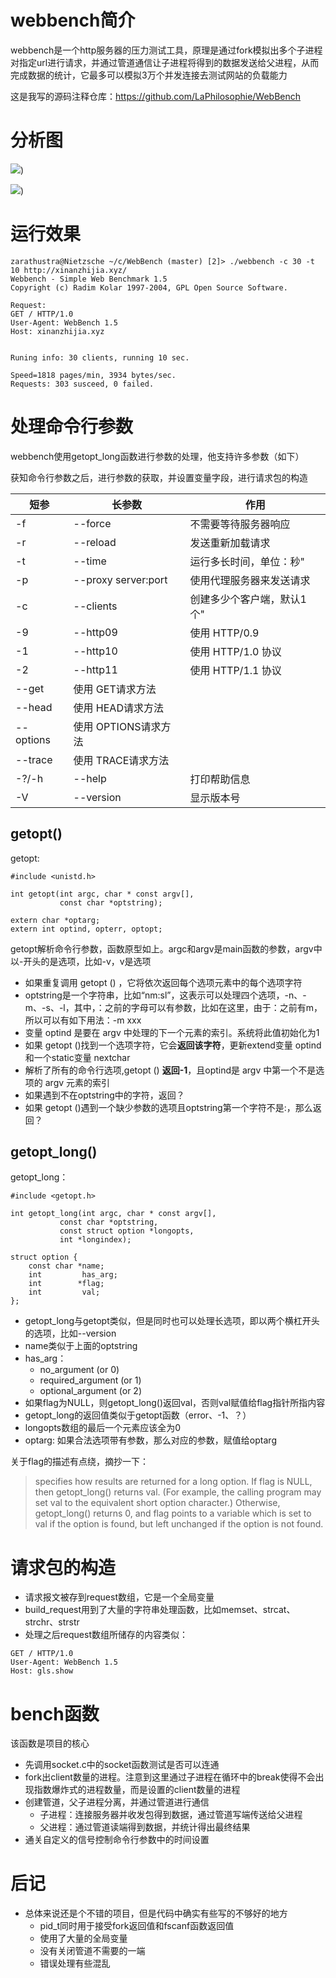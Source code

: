 
# webbench简介
webbench是一个http服务器的压力测试工具，原理是通过fork模拟出多个子进程对指定url进行请求，并通过管道通信让子进程将得到的数据发送给父进程，从而完成数据的统计，它最多可以模拟3万个并发连接去测试网站的负载能力

这是我写的源码注释仓库：https://github.com/LaPhilosophie/WebBench

# 分析图

![](https://gls.show/image/webbench-workflow.png))

![](https://gls.show/image/Snipaste_2022-08-25_23-42-10.png))

# 运行效果
```
zarathustra@Nietzsche ~/c/WebBench (master) [2]> ./webbench -c 30 -t 10 http://xinanzhijia.xyz/
Webbench - Simple Web Benchmark 1.5
Copyright (c) Radim Kolar 1997-2004, GPL Open Source Software.

Request:
GET / HTTP/1.0
User-Agent: WebBench 1.5
Host: xinanzhijia.xyz


Runing info: 30 clients, running 10 sec.

Speed=1818 pages/min, 3934 bytes/sec.
Requests: 303 susceed, 0 failed.
```


# 处理命令行参数

webbench使用getopt_long函数进行参数的处理，他支持许多参数（如下）

获知命令行参数之后，进行参数的获取，并设置变量字段，进行请求包的构造

短参 | 长参数 | 作用
---|-----|---
-f | --force | 不需要等待服务器响应
-r | --reload | 发送重新加载请求
-t | --time | 运行多长时间，单位：秒"
-p | --proxy server:port | 使用代理服务器来发送请求
-c | --clients | 创建多少个客户端，默认1个"
-9 | --http09 | 使用 HTTP/0.9
-1 | --http10 | 使用 HTTP/1.0 协议
-2 | --http11 | 使用 HTTP/1.1 协议
--get | 使用 GET请求方法
--head | 使用 HEAD请求方法
--options | 使用 OPTIONS请求方法
--trace | 使用 TRACE请求方法
-?/-h | --help | 打印帮助信息
-V | --version | 显示版本号


## getopt()
getopt:
```
#include <unistd.h>

int getopt(int argc, char * const argv[],
           const char *optstring);

extern char *optarg;
extern int optind, opterr, optopt;
```
getopt解析命令行参数，函数原型如上。argc和argv是main函数的参数，argv中以-开头的是选项，比如-v，v是选项
- 如果重复调用 getopt () ，它将依次返回每个选项元素中的每个选项字符
- optstring是一个字符串，比如“nm:sl”，这表示可以处理四个选项，-n、-m、-s、-l，其中，：之前的字母可以有参数，比如在这里，由于：之前有m，所以可以有如下用法：-m xxx
- 变量 optind 是要在 argv 中处理的下一个元素的索引。系统将此值初始化为1
- 如果 getopt ()找到一个选项字符，它会**返回该字符**，更新extend变量 optind 和一个static变量 nextchar
- 解析了所有的命令行选项,getopt () **返回-1**，且optind是 argv 中第一个不是选项的 argv 元素的索引
- 如果遇到不在optstring中的字符，返回？
- 如果 getopt ()遇到一个缺少参数的选项且optstring第一个字符不是:，那么返回？

## getopt_long()
getopt_long：
```
#include <getopt.h>

int getopt_long(int argc, char * const argv[],
           const char *optstring,
           const struct option *longopts, 
           int *longindex);

struct option {
    const char *name;
    int         has_arg;
    int        *flag;
    int         val;
};
```

- getopt_long与getopt类似，但是同时也可以处理长选项，即以两个横杠开头的选项，比如--version
- name类似于上面的optstring
- has_arg：
  - no_argument (or 0)
  - required_argument (or 1)
  - optional_argument (or 2) 
- 如果flag为NULL，则getopt_long()返回val，否则val赋值给flag指针所指内容
- getopt_long的返回值类似于getopt函数（error、-1、？）
- longopts数组的最后一个元素应该全为0
- optarg: 如果合法选项带有参数，那么对应的参数，赋值给optarg
  
关于flag的描述有点绕，摘抄一下：

> specifies how results are returned for a long option. If flag is NULL, then getopt_long() returns val. (For example, the calling program may set val to the equivalent short option character.) Otherwise, getopt_long() returns 0, and flag points to a variable which is set to val if the option is found, but left unchanged if the option is not found.
> 

# 请求包的构造

- 请求报文被存到request数组，它是一个全局变量
- build_request用到了大量的字符串处理函数，比如memset、strcat、strchr、strstr
- 处理之后request数组所储存的内容类似：
```
GET / HTTP/1.0
User-Agent: WebBench 1.5
Host: gls.show
```

# bench函数
该函数是项目的核心

- 先调用socket.c中的socket函数测试是否可以连通
- fork出client数量的进程。注意到这里通过子进程在循环中的break使得不会出现指数爆炸式的进程数量，而是设置的client数量的进程
- 创建管道，父子进程分离，并通过管道进行通信
  - 子进程：连接服务器并收发包得到数据，通过管道写端传送给父进程
  - 父进程：通过管道读端得到数据，并统计得出最终结果
- 通关自定义的信号控制命令行参数中的时间设置

# 后记
- 总体来说还是个不错的项目，但是代码中确实有些写的不够好的地方
  - pid_t同时用于接受fork返回值和fscanf函数返回值
  - 使用了大量的全局变量
  - 没有关闭管道不需要的一端
  - 错误处理有些混乱
